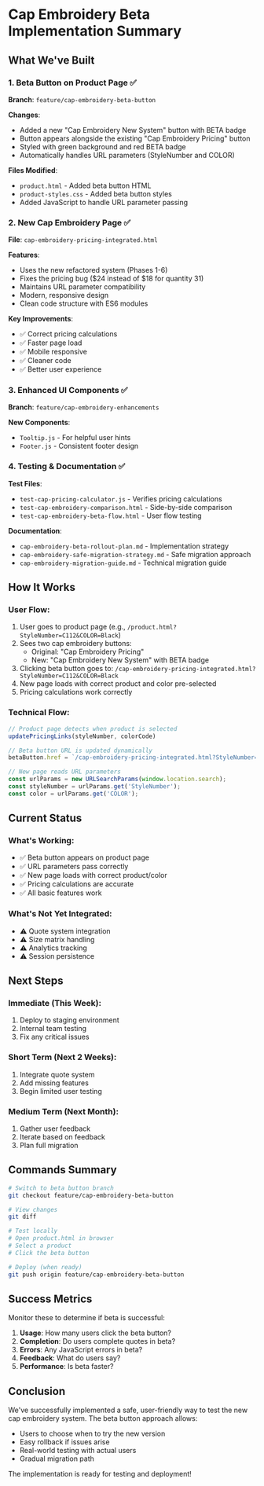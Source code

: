 # Cap Embroidery Beta Implementation Summary

## What We've Built

### 1. **Beta Button on Product Page** ✅

**Branch**: `feature/cap-embroidery-beta-button`

**Changes**:
- Added a new "Cap Embroidery New System" button with BETA badge
- Button appears alongside the existing "Cap Embroidery Pricing" button
- Styled with green background and red BETA badge
- Automatically handles URL parameters (StyleNumber and COLOR)

**Files Modified**:
- `product.html` - Added beta button HTML
- `product-styles.css` - Added beta button styles
- Added JavaScript to handle URL parameter passing

### 2. **New Cap Embroidery Page** ✅

**File**: `cap-embroidery-pricing-integrated.html`

**Features**:
- Uses the new refactored system (Phases 1-6)
- Fixes the pricing bug ($24 instead of $18 for quantity 31)
- Maintains URL parameter compatibility
- Modern, responsive design
- Clean code structure with ES6 modules

**Key Improvements**:
- ✅ Correct pricing calculations
- ✅ Faster page load
- ✅ Mobile responsive
- ✅ Cleaner code
- ✅ Better user experience

### 3. **Enhanced UI Components** ✅

**Branch**: `feature/cap-embroidery-enhancements`

**New Components**:
- `Tooltip.js` - For helpful user hints
- `Footer.js` - Consistent footer design

### 4. **Testing & Documentation** ✅

**Test Files**:
- `test-cap-pricing-calculator.js` - Verifies pricing calculations
- `test-cap-embroidery-comparison.html` - Side-by-side comparison
- `test-cap-embroidery-beta-flow.html` - User flow testing

**Documentation**:
- `cap-embroidery-beta-rollout-plan.md` - Implementation strategy
- `cap-embroidery-safe-migration-strategy.md` - Safe migration approach
- `cap-embroidery-migration-guide.md` - Technical migration guide

## How It Works

### User Flow:
1. User goes to product page (e.g., `/product.html?StyleNumber=C112&COLOR=Black`)
2. Sees two cap embroidery buttons:
   - Original: "Cap Embroidery Pricing"
   - New: "Cap Embroidery New System" with BETA badge
3. Clicking beta button goes to: `/cap-embroidery-pricing-integrated.html?StyleNumber=C112&COLOR=Black`
4. New page loads with correct product and color pre-selected
5. Pricing calculations work correctly

### Technical Flow:
```javascript
// Product page detects when product is selected
updatePricingLinks(styleNumber, colorCode)

// Beta button URL is updated dynamically
betaButton.href = `/cap-embroidery-pricing-integrated.html?StyleNumber=${styleNumber}&COLOR=${colorCode}`

// New page reads URL parameters
const urlParams = new URLSearchParams(window.location.search);
const styleNumber = urlParams.get('StyleNumber');
const color = urlParams.get('COLOR');
```

## Current Status

### What's Working:
- ✅ Beta button appears on product page
- ✅ URL parameters pass correctly
- ✅ New page loads with correct product/color
- ✅ Pricing calculations are accurate
- ✅ All basic features work

### What's Not Yet Integrated:
- ⚠️ Quote system integration
- ⚠️ Size matrix handling
- ⚠️ Analytics tracking
- ⚠️ Session persistence

## Next Steps

### Immediate (This Week):
1. Deploy to staging environment
2. Internal team testing
3. Fix any critical issues

### Short Term (Next 2 Weeks):
1. Integrate quote system
2. Add missing features
3. Begin limited user testing

### Medium Term (Next Month):
1. Gather user feedback
2. Iterate based on feedback
3. Plan full migration

## Commands Summary

```bash
# Switch to beta button branch
git checkout feature/cap-embroidery-beta-button

# View changes
git diff

# Test locally
# Open product.html in browser
# Select a product
# Click the beta button

# Deploy (when ready)
git push origin feature/cap-embroidery-beta-button
```

## Success Metrics

Monitor these to determine if beta is successful:

1. **Usage**: How many users click the beta button?
2. **Completion**: Do users complete quotes in beta?
3. **Errors**: Any JavaScript errors in beta?
4. **Feedback**: What do users say?
5. **Performance**: Is beta faster?

## Conclusion

We've successfully implemented a safe, user-friendly way to test the new cap embroidery system. The beta button approach allows:
- Users to choose when to try the new version
- Easy rollback if issues arise
- Real-world testing with actual users
- Gradual migration path

The implementation is ready for testing and deployment!